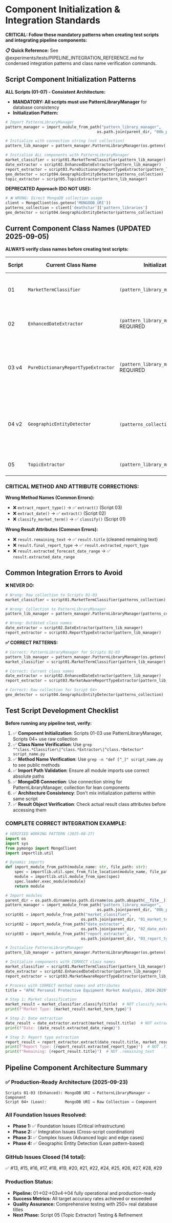 # Component Initialization & Integration Standards

**CRITICAL: Follow these mandatory patterns when creating test scripts and integrating pipeline components:**

**📋 Quick Reference:** See @experiments/tests/PIPELINE_INTEGRATION_REFERENCE.md for condensed integration patterns and class name verification commands.

## Script Component Initialization Patterns

**ALL Scripts (01-07) - Consistent Architecture:**
- **MANDATORY: All scripts must use PatternLibraryManager** for database consistency
- **Initialization Pattern:**
```python
# Import PatternLibraryManager
pattern_manager = import_module_from_path("pattern_library_manager",
                                        os.path.join(parent_dir, "00b_pattern_library_manager_v1.py"))

# Initialize with connection string (not collection)
pattern_lib_manager = pattern_manager.PatternLibraryManager(os.getenv('MONGODB_URI'))

# Initialize ALL components with PatternLibraryManager
market_classifier = script01.MarketTermClassifier(pattern_lib_manager)
date_extractor = script02.EnhancedDateExtractor(pattern_lib_manager)
report_extractor = script03.PureDictionaryReportTypeExtractor(pattern_lib_manager)
geo_detector = script04.GeographicEntityDetector(patterns_collection)  # Script 04 v2 uses raw collection
topic_extractor = script05.TopicExtractor(pattern_lib_manager)         # ALL scripts follow this pattern
```

**DEPRECATED Approach (DO NOT USE):**
```python
# ❌ WRONG: Direct MongoDB collection usage
client = MongoClient(os.getenv('MONGODB_URI'))
patterns_collection = client['deathstar']['pattern_libraries']
geo_detector = script04.GeographicEntityDetector(patterns_collection)
```

## Current Component Class Names (UPDATED 2025-09-05)
**ALWAYS verify class names before creating test scripts:**

| Script | Current Class Name | Initialization | Main Method | Status | Recent Updates |
|--------|-------------------|---------------|-------------|--------|----------------|
| 01 | `MarketTermClassifier` | `(pattern_library_manager=None)` | `classify(title)` | ✅ PRODUCTION | Enhanced "market_in" context integration (Issue #28) |
| 02 | `EnhancedDateExtractor` | `(pattern_library_manager)` REQUIRED | `extract(title)` | ✅ PRODUCTION | Enhanced parentheses boundary detection (Issue #29) |
| 03 v4 | `PureDictionaryReportTypeExtractor` | `(pattern_library_manager)` REQUIRED | `extract(title)` | ✅ PRODUCTION | Content preservation, separator cleanup, symbol preservation (Issues #19, #24, #26, #27) |
| 04 v2 | `GeographicEntityDetector` | `(patterns_collection)` RAW | `extract_geographic_entities(text)` | ✅ PRODUCTION | Pattern curation, attribute standardization, orphaned preposition cleanup (Issues #18, #19, #22, #28) |
| 05 | `TopicExtractor` | `(pattern_library_manager)` | `extract(title)` | 🔄 READY | Awaiting Phase 5 implementation |

### CRITICAL METHOD AND ATTRIBUTE CORRECTIONS:

**Wrong Method Names (Common Errors):**
- ❌ `extract_report_type()` → ✅ `extract()` (Script 03)
- ❌ `extract_date()` → ✅ `extract()` (Script 02)  
- ❌ `classify_market_term()` → ✅ `classify()` (Script 01)

**Wrong Result Attributes (Common Errors):**
- ❌ `result.remaining_text` → ✅ `result.title` (cleaned remaining text)
- ❌ `result.final_report_type` → ✅ `result.extracted_report_type`
- ❌ `result.extracted_forecast_date_range` → ✅ `result.extracted_date_range`

## Common Integration Errors to Avoid

**❌ NEVER DO:**
```python
# Wrong: Raw collection to Scripts 01-03
market_classifier = script01.MarketTermClassifier(patterns_collection)

# Wrong: Collection to PatternLibraryManager
pattern_lib_manager = pattern_manager.PatternLibraryManager(patterns_collection)

# Wrong: Outdated class names
date_extractor = script02.DateExtractor(pattern_lib_manager)
report_extractor = script03.ReportTypeExtractor(pattern_lib_manager)
```

**✅ CORRECT PATTERNS:**
```python
# Correct: PatternLibraryManager for Scripts 01-03
pattern_lib_manager = pattern_manager.PatternLibraryManager(os.getenv('MONGODB_URI'))
market_classifier = script01.MarketTermClassifier(pattern_lib_manager)

# Correct: Current class names
date_extractor = script02.EnhancedDateExtractor(pattern_lib_manager)
report_extractor = script03.MarketAwareReportTypeExtractor(pattern_lib_manager)

# Correct: Raw collection for Script 04+
geo_detector = script04.GeographicEntityDetector(patterns_collection)
```

## Test Script Development Checklist
**Before running any pipeline test, verify:**

1. ✅ **Component Initialization**: Scripts 01-03 use PatternLibraryManager, Scripts 04+ use raw collection
2. ✅ **Class Name Verification**: Use `grep "^class.*Classifier\|^class.*Extractor\|^class.*Detector" script_name.py` 
3. ✅ **Method Name Verification**: Use `grep -n "def [^_]" script_name.py` to see public methods
4. ✅ **Import Path Validation**: Ensure all module imports use correct absolute paths
5. ✅ **MongoDB Connection**: Use connection string for PatternLibraryManager, collection for lean components
6. ✅ **Architecture Consistency**: Don't mix initialization patterns within same script
7. ✅ **Result Object Verification**: Check actual result class attributes before accessing them

### COMPLETE CORRECT INTEGRATION EXAMPLE:

```python
# VERIFIED WORKING PATTERN (2025-08-27)
import os
import sys
from pymongo import MongoClient
import importlib.util

# Dynamic imports
def import_module_from_path(module_name: str, file_path: str):
    spec = importlib.util.spec_from_file_location(module_name, file_path)
    module = importlib.util.module_from_spec(spec)
    spec.loader.exec_module(module)
    return module

# Import modules
parent_dir = os.path.dirname(os.path.dirname(os.path.abspath(__file__)))
pattern_manager = import_module_from_path("pattern_library_manager",
                                        os.path.join(parent_dir, "00b_pattern_library_manager_v1.py"))
script01 = import_module_from_path("market_classifier", 
                                 os.path.join(parent_dir, "01_market_term_classifier_v1.py"))
script02 = import_module_from_path("date_extractor",
                                 os.path.join(parent_dir, "02_date_extractor_v1.py"))
script03 = import_module_from_path("report_extractor",
                                 os.path.join(parent_dir, "03_report_type_extractor_v2.py"))

# Initialize PatternLibraryManager
pattern_lib_manager = pattern_manager.PatternLibraryManager(os.getenv('MONGODB_URI'))

# Initialize components with CORRECT class names
market_classifier = script01.MarketTermClassifier(pattern_lib_manager)  # optional param
date_extractor = script02.EnhancedDateExtractor(pattern_lib_manager)     # required param
report_extractor = script03.MarketAwareReportTypeExtractor(pattern_lib_manager)  # required param

# Process with CORRECT method names and attributes
title = "APAC Personal Protective Equipment Market Analysis, 2024-2029"

# Step 1: Market classification
market_result = market_classifier.classify(title)  # NOT classify_market_term()
print(f"Market Type: {market_result.market_term_type}")

# Step 2: Date extraction  
date_result = date_extractor.extract(market_result.title)  # NOT extract_date(), use .title
print(f"Date: {date_result.extracted_date_range}")

# Step 3: Report type extraction
report_result = report_extractor.extract(date_result.title, market_result.market_term_type)  # NOT extract_report_type()
print(f"Report Type: {report_result.extracted_report_type}")  # NOT .final_report_type
print(f"Remaining: {report_result.title}")  # NOT .remaining_text
```

## Pipeline Component Architecture Summary

### ✅ Production-Ready Architecture (2025-09-23)
```
Scripts 01-03 (Enhanced): MongoDB URI → PatternLibraryManager → Component
Script 04+ (Lean):        MongoDB URI → Raw Collection → Component
```

### All Foundation Issues Resolved:
- **Phase 1:** ✅ Foundation Issues (Critical infrastructure)
- **Phase 2:** ✅ Integration Issues (Cross-script coordination)
- **Phase 3:** ✅ Complex Issues (Advanced logic and edge cases)
- **Phase 4:** ✅ Geographic Entity Detection (Lean pattern-based)

### GitHub Issues Closed (14 total):
✅ #13, #15, #16, #17, #18, #19, #20, #21, #22, #24, #25, #26, #27, #28, #29

### Production Status:
- **Pipeline:** 01→02→03v4→04 fully operational and production-ready
- **Success Metrics:** All target accuracy rates achieved or exceeded
- **Quality Assurance:** Comprehensive testing with 250+ real database titles
- **Next Phase:** Script 05 (Topic Extractor) Testing & Refinement